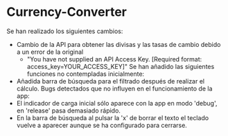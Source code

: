 # Currency-Converter

Se han realizado los siguientes cambios:
  - Cambio de la API para obtener las divisas y las tasas de cambio debido a un error de la original 
    - "You have not supplied an API Access Key. [Required format: access_key=YOUR_ACCESS_KEY]"
Se han añadido las siguientes funciones no contempladas inicialmente:
  - Añadida barra de búsqueda para el filtrado después de realizar el cálculo.
Bugs detectados que no influyen en el funcionamiento de la app:
  - El indicador de carga inicial sólo aparece con la app en modo 'debug', en 'release' pasa demasiado rápido.
  - En la barra de búsqueda al pulsar la 'x' de borrar el texto el teclado vuelve a aparecer aunque se ha configurado para cerrarse.

